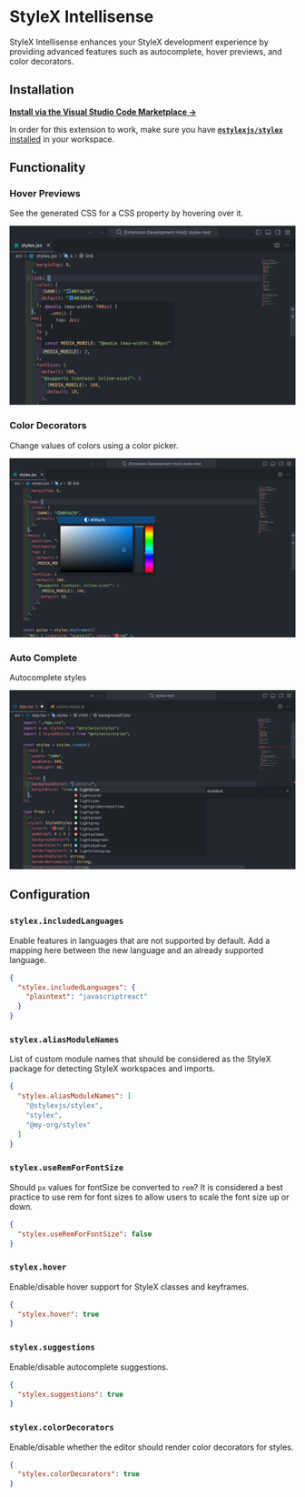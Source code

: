 # StyleX Intellisense

StyleX Intellisense enhances your StyleX development experience by providing advanced features such as autocomplete, hover previews, and color decorators.

## Installation

**[Install via the Visual Studio Code Marketplace →](https://marketplace.visualstudio.com/items?itemName=yash-singh.stylex)**

In order for this extension to work, make sure you have [**`@stylexjs/stylex`** installed](https://stylexjs.com/docs/learn/installation/) in your workspace.

## Functionality

### Hover Previews

See the generated CSS for a CSS property by hovering over it.

![Hover Preview](./assets/hover-preview.png)

### Color Decorators

Change values of colors using a color picker.

![Color Picker](./assets/color-picker.png)

### Auto Complete

Autocomplete styles

![Autocomplete](./assets/autocomplete.png)

## Configuration

### `stylex.includedLanguages`

Enable features in languages that are not supported by default. Add a mapping here between the new language and an already supported language.

```json
{
  "stylex.includedLanguages": {
    "plaintext": "javascriptreact"
  }
}
```

### `stylex.aliasModuleNames`

List of custom module names that should be considered as the StyleX package for detecting StyleX workspaces and imports.

```json
{
  "stylex.aliasModuleNames": [
    "@stylexjs/stylex",
    "stylex",
    "@my-org/stylex"
  ]
}
```

### `stylex.useRemForFontSize`

Should `px` values for fontSize be converted to `rem`? It is considered a best practice to use rem for font sizes to allow users to scale the font size up or down.

```json
{
  "stylex.useRemForFontSize": false
}
```

### `stylex.hover`

Enable/disable hover support for StyleX classes and keyframes.

```json
{
  "stylex.hover": true
}
```

### `stylex.suggestions`

Enable/disable autocomplete suggestions.

```json
{
  "stylex.suggestions": true
}
```

### `stylex.colorDecorators`

Enable/disable whether the editor should render color decorators for styles.

```json
{
  "stylex.colorDecorators": true
}
```

